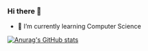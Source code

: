 ### Hi there 👋

- 🌱 I’m currently learning Computer Science

[![Anurag's GitHub stats](https://github-readme-stats.vercel.app/api?username=yorrananCosta)](https://github.com/yorrananCosta/github-readme-stats)

<!--
**yorrananCosta/yorrananCosta** is a ✨ _special_ ✨ repository because its `README.md` (this file) appears on your GitHub profile.

Here are some ideas to get you started:

- 🔭 I’m currently working on ...

- 👯 I’m looking to collaborate on ...
- 🤔 I’m looking for help with ...
- 💬 Ask me about ...
- 📫 How to reach me: ...
- 😄 Pronouns: ...
- ⚡ Fun fact: ...
-->
